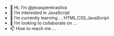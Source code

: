 - 👋 Hi, I’m @jeoaspereirasilva
- 👀 I’m interested in JavaScript
- 🌱 I’m currently learning ... HTML,CSS,JavaScript
- 💞️ I’m looking to collaborate on ...
- 📫 How to reach me ...

<!---
jeoaspereirasilva/jeoaspereirasilva is a ✨ special ✨ repository because its `README.md` (this file) appears on your GitHub profile.
You can click the Preview link to take a look at your changes.
--->
